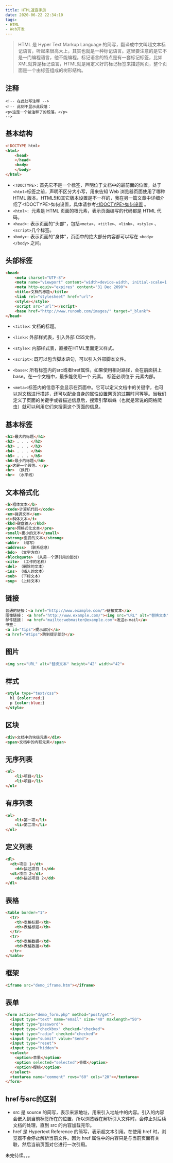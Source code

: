```yaml
---
title: HTML速查手册
date: 2020-06-22 22:34:10
tags: 
- HTML
- Web开发
---
```




> HTML 是 Hyper Text Markup Language 的简写，翻译成中文叫超文本标记语言，听起来很高大上，其实也就是一种标记语言。这里要注意的是它不是一门编程语言，他不能编程。标记语言的特点是有一套标记标签，比如XML就算是标记语言，HTML就是用定义好的标记标签来描述网页，整个页面是一个由标签组成的树形结构。

## 注释

```
<!-- 在此处写注释 -->
<!-- 此刻不显示此段落：
<p>这是一个被注释了的段落。</p>
-->
```

## 基本结构

```html
<!DOCTYPE html>
<html>
    <head>
    </head>
    <body>
    </body>
</html>
```

- `<!DOCTYPE>:` 首先它不是一个标签，声明位于文档中的最前面的位置，处于`<html>`标签之前，声明不区分大小写，用来告知 Web 浏览器页面使用了哪种 HTML 版本。HTML5和其它版本设置是不一样的，我在另一篇文章中详细介绍了<!DOCTYPE>如何设置，具体请参考[<!DOCTYPE>如何设置](/2020/06/22/20200622171235/)	。
- `<html>: `元素是 HTML 页面的根元素，表示页面编写的代码都是 HTML 代码。
- `<head>:` 表示页面的"头部"，包括`<meta>`、`<title>`、`<link>`、`<style>` 、` <script>`几个标签。
- `<body>:` 表示页面的"身体"，页面中的绝大部分内容都可以写在 `<body></body>` 之间。

## 头部标签

```html
<head>
    <meta charset="UTF-8">
    <meta name="viewport" content="width=device-width, initial-scale=1.0">
    <meta http-equiv="expires" content="31 Dec 2090">
    <title>文档的标题</title>
    <link rel="stylesheet" href="url">
    <style></style>
    <script src="url"></script>
  	<base href="http://www.runoob.com/images/" target="_blank">
</head>
```

- `<title>`: 文档的标题。
- `<link>`: 外部样式表，引入外部 CSS文件。
- `<style>`: 内部样式表，直接在HTML里面定义样式。
- `<script>`: 既可以包含脚本语句，可以引入外部脚本文件。
- `<base>`: 所有标签内的src或者href属性，如果使用相对路径，会在前面拼上base。在一个文档中，最多能使用一个 <base> 元素。<base> 标签必须位于 <head> 元素内部。

- `<meta>`:标签内的信息不会显示在页面中。它可以定义文档中的关键字，也可以对文档进行描述，还可以配合自身的属性设置网页的过期时间等等。当我们定义了页面的关键字或者描述信息后，搜索引擎蜘蛛（也就是常说的网络爬虫）就可以利用它们来搜索这个页面的信息。

## 基本标签

```html
<h1>最大的标题</h1>
<h2> . . . </h2>
<h3> . . . </h3>
<h4> . . . </h4>
<h5> . . . </h5>
<h6>最小的标题</h6> 
<p>这是一个段落。</p>
<br> （换行）
<hr> （水平线）
```

## 文本格式化

```html
<b>粗体文本</b>
<code>计算机代码</code>
<em>强调文本</em>
<i>斜体文本</i>
<kbd>键盘输入</kbd> 
<pre>预格式化文本</pre>
<small>更小的文本</small>
<strong>重要的文本</strong>
<abbr> （缩写）
<address> （联系信息）
<bdo> （文字方向）
<blockquote> （从另一个源引用的部分）
<cite> （工作的名称）
<del> （删除的文本）
<ins> （插入的文本）
<sub> （下标文本）
<sup> （上标文本）
```

## 链接

```html
普通的链接：<a href="http://www.example.com/">链接文本</a>
图像链接： <a href="http://www.example.com/"><img src="URL" alt="替换文本"></a>
邮件链接： <a href="mailto:webmaster@example.com">发送e-mail</a>
书签：
<a id="tips">提示部分</a>
<a href="#tips">跳到提示部分</a>
```

## 图片

```html
<img src="URL" alt="替换文本" height="42" width="42">
```

## 样式

```html
<style type="text/css">
  h1 {color:red;}
  p {color:blue;}
</style>
```

## 区块

```html
<div>文档中的块级元素</div>
<span>文档中的内联元素</span>
```

## 无序列表

```html
<ul>
    <li>项目</li>
    <li>项目</li>
</ul>
```

## 有序列表

```html
<ol>
    <li>第一项</li>
    <li>第二项</li>
</ol>
```

## 定义列表

```html
<dl>
  <dt>项目 1</dt>
    <dd>描述项目 1</dd>
  <dt>项目 2</dt>
    <dd>描述项目 2</dd>
</dl>
```

## 表格

```html
<table border="1">
  <tr>
    <th>表格标题</th>
    <th>表格标题</th>
  </tr>
  <tr>
    <td>表格数据</td>
    <td>表格数据</td>
  </tr>
</table>
```

## 框架

```html
<iframe src="demo_iframe.htm"></iframe>
```

## 表单

```html
<form action="demo_form.php" method="post/get">
  <input type="text" name="email" size="40" maxlength="50">
  <input type="password">
  <input type="checkbox" checked="checked">
  <input type="radio" checked="checked">
  <input type="submit" value="Send">
  <input type="reset">
  <input type="hidden">
  <select>
    <option>苹果</option>
    <option selected="selected">香蕉</option>
    <option>樱桃</option>
  </select>
  <textarea name="comment" rows="60" cols="20"></textarea>
</form>
```

## href与src的区别

- src 是 source 的简写，表示来源地址，用来引入地址中的内容。引入的内容会嵌入到当前标签所在的位置，所以浏览器在解析引入文件时，会停止对后续文档的处理，直到 src 的内容加载完毕。
- href 是 Hypertext Reference 的简写，表示超文本引用。在使用 href 时，浏览器不会停止解析当前文件。因为 href 属性中的内容只是与当前页面有关联，然后当前页面对它进行一次引用。

未完待续。。。

